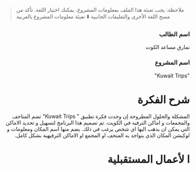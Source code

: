> ملاحظة: يجب تعبئة هذا الملف بمعلومات المشروع، يمكنك اختيار اللغة. تأكد من مسح اللغة الأخرى والتعليقات الجانبية
> ⬇️ تعبئة معلومات المشروع بالعربية  
<div dir="rtl">

### اسم الطالب
نمارق مساعد الكوت

### اسم المشروع
"Kuwait Trips" 

# شرح الفكرة
المشكلة والحلول المطروحة إن وجدت
فكرة تطبيق " Kuwait Trips" تضم المتاحف والمجمعات و اماكن الترفيه في الكويت. تم تصميم هذا البرنامج لتسهيل و تحديد الاماكن التي يمكن ان يذهب اليها اي شخص يرغب في ذلك. يضم منها اسم المكان ومعلومات و لوكيشن المكان الذي يتواجد به المتحف او المجمع او الاماكن الترفيهية بشكل كامل.  

# ا لأعمال المستقبلية





